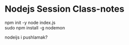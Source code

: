 # Nodejs Session Class-notes


npm init -y
node index.js  
sudo npm install -g nodemon


nodeijs i pushlamak?